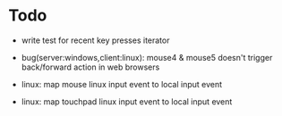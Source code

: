 # Todo

- write test for recent key presses iterator

- bug(server:windows,client:linux): mouse4 & mouse5 doesn't trigger back/forward action in web browsers

- linux: map mouse linux input event to local input event

- linux: map touchpad linux input event to local input event
